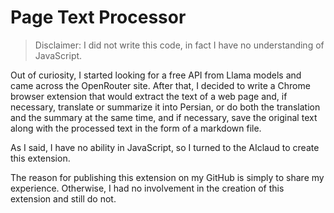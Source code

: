 # Page Text Processor

> Disclaimer: I did not write this code, in fact I have no understanding of JavaScript.

Out of curiosity, I started looking for a free API from Llama models and came across the OpenRouter site. After that, I decided to write a Chrome browser extension that would extract the text of a web page and, if necessary, translate or summarize it into Persian, or do both the translation and the summary at the same time, and if necessary, save the original text along with the processed text in the form of a markdown file.

As I said, I have no ability in JavaScript, so I turned to the AI ​​claud to create this extension.

The reason for publishing this extension on my GitHub is simply to share my experience. Otherwise, I had no involvement in the creation of this extension and still do not.